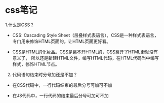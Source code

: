 # css笔记

1.什么是CSS？
    

- CSS: Cascading Style Sheet（层叠样式表语言），CSS是一种样式表语言，
      专门用来修饰HTML页面的。让HTML页面更好看。

- CSS是HTML的化妆品。CSS是离不开HTML的，CSS离开了HTML街就没有意义了，
  	所以还是新建HTML文件，编写HTML代码，在HTML代码当中编写样式，修饰HTML节点。

2. 代码语句结束时分号加还是不加？

- 在CSS代码中，一行代码结束的最后分号可加可不加

- 在JS代码中，一行代码的结束最后分号可加可不加

  